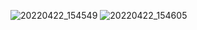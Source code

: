 ![20220422_154549](https://user-images.githubusercontent.com/46449131/164741927-22f50fd3-5d30-4073-b9fe-60ce682ab7dd.jpg)
![20220422_154605](https://user-images.githubusercontent.com/46449131/164741931-685cedbc-a772-4772-ad5f-442c54832c79.jpg)
